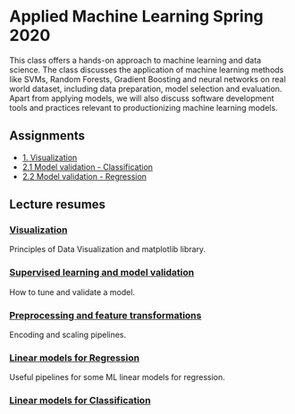 # Applied Machine Learning Spring 2020

This class offers a hands-on approach to machine learning and data science. The class discusses the application of machine learning methods like SVMs, Random Forests, Gradient Boosting and neural networks on real world dataset, including data preparation, model selection and evaluation. Apart from applying models, we will also discuss software development tools and practices relevant to productionizing machine learning models.

## Assignments
- [1. Visualization](https://github.com/leogcalderon/Applied_ML2020/blob/master/Visualization/Assignment%201%20-%20Visualization.ipynb)
- [2.1 Model validation - Classification](https://github.com/leogcalderon/Applied_ML2020/blob/master/Preprocessing/Assignment%202%20-%20Classification.ipynb)
- [2.2 Model validation - Regression](https://github.com/leogcalderon/Applied_ML2020/blob/master/Preprocessing/Assignment%202%20-%20Regression.ipynb)

## Lecture resumes
### [Visualization](Visualization/)
Principles of Data Visualization and matplotlib library.

### [Supervised learning and model validation](Model_validation/)
How to tune and validate a model.

### [Preprocessing and feature transformations](Preprocessing/)
Encoding and scaling pipelines.

### [Linear models for Regression](LM_Regression/)
Useful pipelines for some ML linear models for regression.

### [Linear models for Classification](LM_Classification/)
